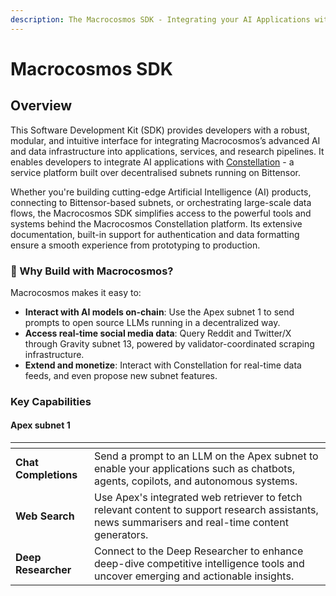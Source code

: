 ```yaml
---
description: The Macrocosmos SDK - Integrating your AI Applications with our Subnets
---
```


# Macrocosmos SDK

## Overview

This Software Development Kit (SDK) provides developers with a robust, modular, and intuitive interface for integrating Macrocosmos’s advanced AI and data infrastructure into applications, services, and research pipelines. It enables developers to integrate AI applications with [Constellation](https://app.macrocosmos.ai/mission-command) - a service platform built over decentralised subnets running on Bittensor.&#x20;

Whether you're building cutting-edge Artificial Intelligence (AI) products, connecting to Bittensor-based subnets, or orchestrating large-scale data flows, the Macrocosmos SDK simplifies access to the powerful tools and systems behind the Macrocosmos Constellation platform. Its extensive documentation, built-in support for authentication and data formatting ensure a smooth experience from prototyping to production.

### 🚀 Why Build with Macrocosmos?

Macrocosmos makes it easy to:

* **Interact with AI models on-chain**: Use the Apex subnet 1 to send prompts to open source LLMs running in a decentralized way.
* **Access real-time social media data**: Query Reddit and Twitter/X through Gravity subnet 13, powered by validator-coordinated scraping infrastructure.
* **Extend and monetize**: Interact with Constellation for real-time data feeds, and even propose new subnet features.

### Key Capabilities

#### Apex subnet 1

<table data-view="cards"><thead><tr><th></th><th></th></tr></thead><tbody><tr><td><strong>Chat Completions</strong></td><td>Send a prompt to an LLM on the Apex subnet to enable your applications such as chatbots, agents, copilots, and autonomous systems.</td></tr><tr><td><strong>Web Search</strong></td><td>Use Apex's integrated web retriever to fetch relevant content to support research assistants, news summarisers and real-time content generators.</td></tr><tr><td><strong>Deep Researcher</strong></td><td>Connect to the Deep Researcher to enhance deep-dive competitive intelligence tools and uncover emerging and actionable insights.</td></tr></tbody></table>





